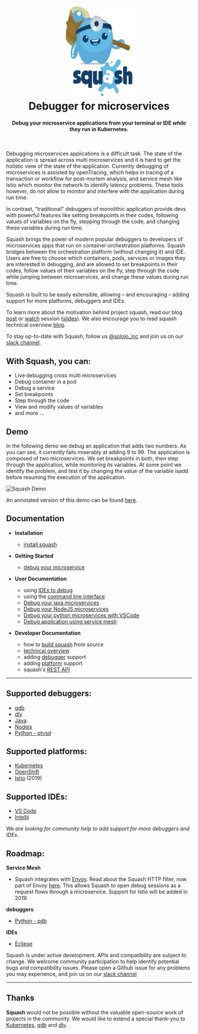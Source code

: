 <h1 align="center">
    <img src="docs/squash.svg" alt="squash" width="200" height="248">
  <br>
  Debugger for microservices
</h1>


<h4 align="center">Debug your microservice applications from your terminal or IDE <i>while</i> they run in Kubernetes.</h4>
<BR>


Debugging microservices applications is a difficult task. The state of the application is spread across multi microservices and it is hard to get the holistic view of the state of the application. Currently debugging of microservices is assisted by openTracing, which helps in tracing of a transaction or workflow for post-mortem analysis, and service mesh like Istio which monitor the network to identify latency problems. These tools however, do not allow to monitor and interfere with the application during run time. 

In contrast, "traditional" debuggers of monolithic application provide devs with powerful features like setting breakpoints in their codes, following values of variables on the fly, stepping through the code, and changing these variables during run time. 

Squash brings the power of modern popular debuggers to developers of microservices apps that run on container orchestration platforms. Squash bridges between the orchestration platform (without changing it) and IDE. Users are free to choose which containers, pods, services or images they are interested in debugging, and are allowed to set breakpoints in their codes, follow values of their variables on the fly, step through the code while jumping between microservices, and change these values during run time. 

Squash is built to be easily extensible, allowing – and encouraging – adding support for more platforms, debuggers and IDEs.


To learn more about the motivation behind project squash, read our blog [post](https://medium.com/solo-io/squash-microservices-debugger-5023e27533de) or [watch](https://www.infoq.com/presentations/squash-microservices-container) session ([slides](https://www.slideshare.net/IditLevine/debugging-microservices-qcon-2017)). We also encourage you to read squash technical overview [blog](https://medium.com/solo-io/technical-introduction-to-squash-399e0c0c54b).

To stay up-to-date with Squash, follow us [@soloio_inc](https://twitter.com/soloio_inc) and join us on our [slack channel](http://slack.solo.io).


## With Squash, you can:
* Live debugging cross multi microservices
* Debug container in a pod
* Debug a service
* Set breakpoints
* Step through the code
* View and modify values of variables
* and more ...


## Demo

In the following demo we debug an application that adds two numbers. As you can see, it currently fails miserably at adding 9 to 99. The application is composed of two microservices. We  set breakpoints in both, then step through the application, while monitoring its variables. At some point we identify the problem, and test it by changing the value of the variable isadd before resuming the execution of the application.

<img src="images/squash-demo-2.gif" alt="Squash Demo" />

An annotated version of this demo can be found [here](https://youtu.be/5aNPfwVvLvA).


## Documentation
- **Installation**
  - [install squash](docs/install)
- **Getting Started**
  - [debug your microservice](docs/getting-started.md)
- **User Documentation**
  - using [IDEs to debug](docs/IDEs.md)
  - using the [command line interface](docs/cli.md)
  - [Debug your java microservices](docs/debuggers/java.md)
  - [Debug your NodeJS microservices](docs/debuggers/nodejs.md)
  - [Debug your python microservices with VSCode](docs/debuggers/python_vscode.md)
  - [Debug application using service mesh](docs/platforms/istio.md)

- **Developer Documentation**
  - how to [build squash](docs/build) from source
  - [technical overview](docs/techincal-overview.md)
  - adding [debugger](docs/debuggers.md) support
  - adding [platform](docs/platforms.md) support
  - squash's [REST API](http://squash.solo.io)

---

## Supported debuggers:
 - [gdb](https://www.gnu.org/software/gdb/)
 - [dlv](https://github.com/derekparker/delve)
 - [Java](http://docs.oracle.com/javase/7/docs/technotes/guides/jpda/jdwp-spec.html)
 - [Nodejs](https://nodejs.org/api/debugger.html)
 - [Python - ptvsd](https://code.visualstudio.com/docs/python/debugging)
 
## Supported platforms:
 - [Kubernetes](docs/platforms/kubernetes.md)
 - [OpenShift](https://www.openshift.com/)
 - [Istio](docs/platforms/istio.md) (2019)
 
## Supported IDEs:
 - [VS Code](https://github.com/solo-io/squash-vscode)
 - [Intellij](https://github.com/solo-io/squash-intellij)

*We are looking for community help to add support for more debuggers and IDEs.*

## Roadmap:
**Service Mesh**
  - Squash integrates with [Envoy](https://www.envoyproxy.io). Read about the Squash HTTP filter, now part of Envoy [here](https://www.envoyproxy.io/docs/envoy/latest/configuration/http_filters/squash_filter.html). This allows Squash to open debug sessions as a request flows through a microservice. Support for Istio will be added in 2019.

**debuggers**
 - [Python - pdb](https://docs.python.org/3/library/pdb.html)

**IDEs**
  - [Eclipse](https://eclipse.org/ide/)


Squash is under active development. APIs and compatibility are subject to change. We welcome community participation to help identify potential bugs and compatibility issues. Please open a Github issue for any problems you may experience, and join us on our [slack channel](http://slack.solo.io)

---

## Thanks

**Squash** would not be possible without the valuable open-source work of projects in the community. We would like to extend a special thank-you to [Kubernetes](https://kubernetes.io), [gdb](https://www.gnu.org/software/gdb/) and [dlv](https://github.com/derekparker/delve).
